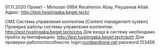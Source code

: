 01.11.2020  Проект - Mimosan 0994 Reushenov Abay, Реушенов Абай. Адрес: http://test.hostingaba.beget.tech/

CMS
Система управления контентом (Content management system)
Проверка работы системы управления контентом:
http://test.hostingaba.beget.tech/cms
Для входа в систему необходимо пройти аутентифиацию:
http://test.hostingaba.beget.tech/auth
Для проверки работоспособности:
login:number@one.net
password:123456

